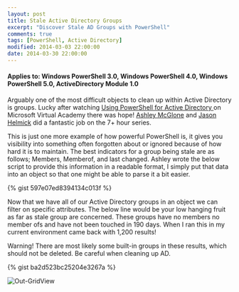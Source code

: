```yaml
---
layout: post
title: Stale Active Directory Groups
excerpt: "Discover Stale AD Groups with PowerShell"
comments: true
tags: [PowerShell, Active Directory]
modified: 2014-03-03 22:00:00
date: 2014-03-30 22:00:00
---
```

#### Applies to: Windows PowerShell 3.0, Windows PowerShell 4.0, Windows PowerShell 5.0, ActiveDirectory Module 1.0

Arguably one of the most difficult objects to clean up within Active Directory is groups. Lucky after watching <a href="https://www.microsoftvirtualacademy.com/en-US/training-courses/using-powershell-for-active-directory-8397" target="_blank">Using PowerShell for Active Directory </a>on Microsoft Virtual Academy there was hope! [Ashley McGlone](https://twitter.com/GoateePFE) and [Jason Helmick](https://twitter.com/theJasonHelmick) did a fantastic job on the 7+ hour series.

This is just one more example of how powerful PowerShell is, it gives you visibility into something often forgotten about or ignored because of how hard it is to maintain. The best indicators for a group being stale are as follows; Members, Memberof, and last changed. Ashley wrote the below script to provide this information in a readable format, I simply put that data into an object so that one might be able to parse it a bit easier.


{% gist 597e07ed8394134c013f %}

Now that we have all of our Active Directory groups in an object we can filter on specific attributes. The below line would be your low hanging fruit as far as stale group are concerned. These groups have no members no member ofs and have not been touched in 190 days. When I ran this in my current environment came back with 1,200 results!

Warning! There are most likely some built-in groups in these results, which should not be deleted. Be careful when cleaning up AD.

{% gist ba2d523bc25204e3267a %}

![Out-GridView](/images/posts/StaleADGroupsOGV.PNG)
